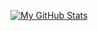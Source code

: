 [![My GitHub Stats](https://github-readme-stats.vercel.app/api/?username=jaamarks&count_private=true&theme=blue-green&show_icons=true&hide=stars&custom_title=jaamarks'+GitHub+Stats&rank_icon=github)]()
